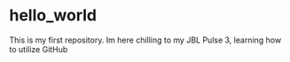 # hello_world
This is my first repository.
Im here chilling to my JBL Pulse 3, learning how to utilize GitHub
